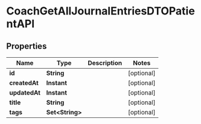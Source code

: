 

# CoachGetAllJournalEntriesDTOPatientAPI


## Properties

| Name | Type | Description | Notes |
|------------ | ------------- | ------------- | -------------|
|**id** | **String** |  |  [optional] |
|**createdAt** | **Instant** |  |  [optional] |
|**updatedAt** | **Instant** |  |  [optional] |
|**title** | **String** |  |  [optional] |
|**tags** | **Set&lt;String&gt;** |  |  [optional] |



